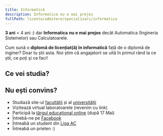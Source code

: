 ```yaml
---
title: Informatică
description: Informatica nu e mai prejos
fullPath: licenta/admitere/specializari/informatica
---
```

**3 ani** < 4 ani :) dar **Informatica** **nu e mai** **prejos** decât Automatica (Ingineria Sistemelor) sau Calculatoarele.

Cum sună o **diplomă de licențiat(ă) în informatică** față de o diplomă de inginer? Doar tu știi asta. Noi știm că angajatorii se uită în primul rând la ce știi, ce poți și ce faci! 

## Ce vei studia?

<Fig src="/uploads/inf.png" alt="" caption=""></Fig>

<Block color="gray">

## Nu ești convins?

* Studiază site-ul [facultății](https://ac.upt.ro/) și al [universității](http://upt.ro/)
* Vizitează virtual laboratoarele (revenim cu link)
* Participă la [târgul educațional online](https://eduexpo.upt.ro) (după 17 Mai)
* Întrebă-ne pe [Facebook](https://www.facebook.com/ac.upt.ro)
* Întreabă un student din [Liga AC](https://ligaac.ro/)
* Întreabă un prieten :)

</Block>